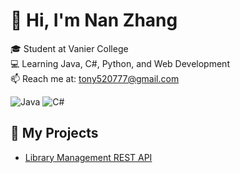 # 👋 Hi, I'm Nan Zhang

🎓 Student at Vanier College  
💻 Learning Java, C#, Python, and Web Development  
📫 Reach me at: tony520777@gmail.com  

![Java](https://img.shields.io/badge/Java-ED8B00?style=for-the-badge&logo=java&logoColor=white)
![C#](https://img.shields.io/badge/C%23-239120?style=for-the-badge&logo=c-sharp&logoColor=white)


## 🌟 My Projects
- [Library Management REST API](https://github.com/NanZhang777/LibraryManagementProject)

<!--
**NanZhang777/NanZhang777** is a ✨ _special_ ✨ repository because its `README.md` (this file) appears on your GitHub profile.

Here are some ideas to get you started:

- 🔭 I’m currently working on ...
- 🌱 I’m currently learning ...
- 👯 I’m looking to collaborate on ...
- 🤔 I’m looking for help with ...
- 💬 Ask me about ...
- 📫 How to reach me: ...
- 😄 Pronouns: ...
- ⚡ Fun fact: ...
-->
